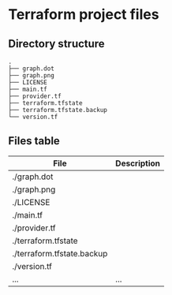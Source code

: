 # Terraform project files

## Directory structure
```
.
├── graph.dot
├── graph.png
├── LICENSE
├── main.tf
├── provider.tf
├── terraform.tfstate
├── terraform.tfstate.backup
└── version.tf
```

## Files table

| File | Description |
| --- | --- |
| ./graph.dot | | 
| ./graph.png | | 
| ./LICENSE | | 
| ./main.tf | | 
| ./provider.tf | | 
| ./terraform.tfstate | | 
| ./terraform.tfstate.backup | | 
| ./version.tf | | 
| ... | ... |
